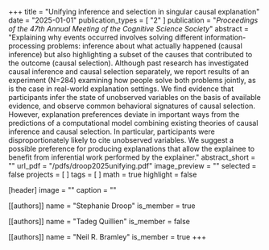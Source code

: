+++
title = "Unifying inference and selection in singular causal explanation"
date = "2025-01-01"
publication_types = [ "2" ]
publication = "_Proceedings of the 47th Annual Meeting of the Cognitive Science Society_"
abstract = "Explaining why events occurred involves solving different information-processing problems: inference about what actually happened (causal inference) but also highlighting a subset of the causes that contributed to the outcome (causal selection). Although past research has investigated causal inference and causal selection separately, we report results of an experiment (N=284) examining how people solve both problems jointly, as is the case in real-world explanation settings. We find evidence that participants infer the state of unobserved variables on the basis of available evidence, and observe common behavioral signatures of causal selection. However, explanation preferences deviate in important ways from the predictions of a computational model combining existing theories of causal inference and causal selection. In particular, participants were disproportionately likely to cite unobserved variables. We suggest a possible preference for producing explanations that allow the explainee to benefit from inferential work performed by the explainer."
abstract_short = ""
url_pdf = "/pdfs/droop2025unifying.pdf"
image_preview = ""
selected = false
projects = [ ]
tags = [ ]
math = true
highlight = false

[header]
image = ""
caption = ""

[[authors]]
name = "Stephanie Droop"
is_member = true

[[authors]]
name = "Tadeg Quillien"
is_member = false

[[authors]]
name = "Neil R. Bramley"
is_member = true
+++

